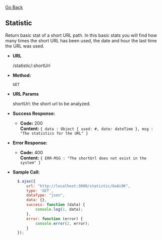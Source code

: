 [Go Back](https://github.com/alvaroassmus/indicinaUrl#readme)

**Statistic**
----
Return basic stat of a short URL path. In this basic stats you will find how many times the short URL has been used, the date and hour the last time the URL was used.

* **URL**

  /statistic/:shortUrl

* **Method:**

  `GET`

* **URL Params**

  shortUrl: the short url to be analyzed.

* **Success Response:**

    * **Code:** 200 <br />
      **Content:** `{ data : Object { used: #, date: dateTime }, msg : "The statistics for the URL" }`

* **Error Response:**

    * **Code:** 400 <br />
      **Content:** `{ ERR-MSG : "The shortUrl does not exist in the system" }`
* **Sample Call:**

  ```javascript
    $.ajax({
        url: "http://localhost:3000/statistic/GeAi9K",
        type: 'GET',
        dataType: "json",
        data: {},
        success: function (data) {
            console.log(1, data);
        },
        error: function (error) {
            console.error(2, error);
        }
    });
  ```
